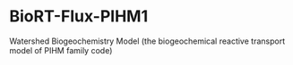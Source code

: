 # BioRT-Flux-PIHM1
Watershed Biogeochemistry Model (the biogeochemical reactive transport model of PIHM family code)
